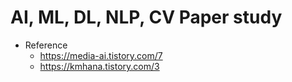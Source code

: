 # AI, ML, DL, NLP, CV Paper study

- Reference
    - https://media-ai.tistory.com/7
    - https://kmhana.tistory.com/3

